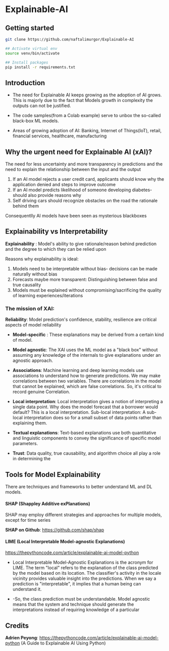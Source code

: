 # Explainable-AI

## Getting started

```sh
git clone https://github.com/naftalimurgor/Explainable-AI

## Activate virtual env 
source venv/bin/activate

## Install packages
pip install -r requirements.txt
```

## Introduction

- The need for Explainable AI keeps growing as the adoption of AI grows. This is majorly due to the fact that Models growth in complexity the outputs can not be justified.

- The code samples(from a Colab example) serve to unbox the so-called black-box ML models.

- Areas of growing adoption of AI: Banking, Internet of Things(IoT), retail, financial services, healthcare, manufacturing

## Why the urgent need for Explainable AI (xAI)?

The need for less uncertainty and more transparency in predictions and the need to explain the relationship between the input and the output

1. If an AI model rejects a user credit card, applicants should know why the application denied and steps to improve outcome
2. If an AI model predicts likelihood of someone developing diabetes- should also provide reasons why
3. Self driving cars should recognize obstacles on the road the rationale behind them

Consequentlly AI models have been seen as mysterious blackboxes

## Explainability vs Interpretability

**Explainability** : Model's ability to give rationale/reason behind prediction and the degree to which they can be relied upon

Reasons why explainability is ideal: 

1. Models need to be interpretable without bias- decisions can be made naturally without bias
2. Forecasts maybe more transparent: Distinguishing between false and true causality
3. Models must be explained without compromising/sacrificing the quality of learning experiences/iterations

### The mission of XAI:

**Reliability**: Model prediction's confidence, stability, resilience are critical aspects of model reliability


- **Model-specific** : These explanations may be derived from a certain kind of model.
- **Model agnostic**: The XAI uses the ML model as a "black box" without assuming any
knowledge of the internals to give explanations under an agnostic approach.

- **Associations**: Machine learning and deep learning models use associations to understand
how to generate predictions. We may make correlations between two variables. There are
correlations in the model that cannot be explained, which are false correlations. So, it's
critical to record genuine Correlation.

- **Local interpretation**: Local interpretation gives a notion of interpreting a single data point.
Why does the model forecast that a borrower would default? This is a local interpretation.
Sub-local interpretation: A sub-local interpretation does so for a small subset of data points
rather than explaining them.

- **Textual explanations**: Text-based explanations use both quantitative and linguistic
components to convey the significance of specific model parameters.

- **Trust**: Data quality, true causability, and algorithm choice all play a role in determining the

## Tools for Model Explainability
There are techniques and frameworks to better understand ML and DL models.

#### SHAP (Shappley Additive exPlanations)
SHAP may employ different strategies and approaches for multiple models, except for time series

**SHAP on Github**: https://github.com/shap/shap

#### LIME (Local Interpretable Model-agnostic Explanations)

https://thepythoncode.com/article/explainable-ai-model-python
- Local Interpretable Model-Agnostic Explanations is the acronym for LIME. The term "local"
refers to the explanation of the class predicted by the model based on its location. The
classifier's activity in the locale vicinity provides valuable insight into the predictions.
When we say a prediction is "interpretable", it implies that a human being can understand it.

- -So, the class prediction must be understandable. Model agnostic means that the system and
technique should generate the interpretations instead of requiring knowledge of a particular

## Credits

**Adrien Peyong**: https://thepythoncode.com/article/explainable-ai-model-python (A Guide to Explainable AI
Using Python)